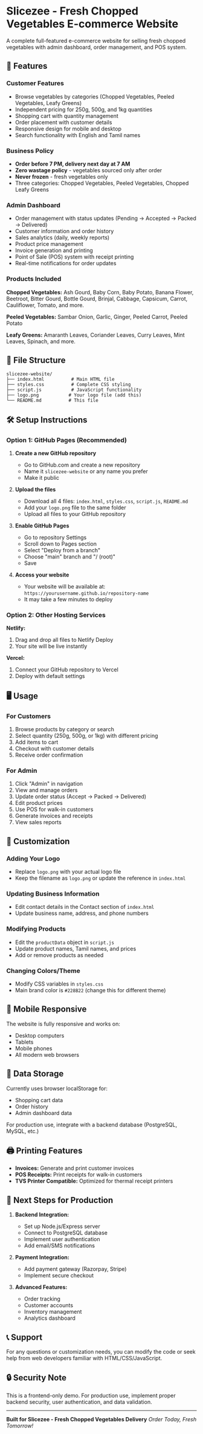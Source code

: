 # Slicezee - Fresh Chopped Vegetables E-commerce Website

A complete full-featured e-commerce website for selling fresh chopped vegetables with admin dashboard, order management, and POS system.

## 🚀 Features

### Customer Features
- Browse vegetables by categories (Chopped Vegetables, Peeled Vegetables, Leafy Greens)
- Independent pricing for 250g, 500g, and 1kg quantities
- Shopping cart with quantity management
- Order placement with customer details
- Responsive design for mobile and desktop
- Search functionality with English and Tamil names

### Business Policy
- **Order before 7 PM, delivery next day at 7 AM**
- **Zero wastage policy** - vegetables sourced only after order
- **Never frozen** - fresh vegetables only
- Three categories: Chopped Vegetables, Peeled Vegetables, Chopped Leafy Greens

### Admin Dashboard
- Order management with status updates (Pending → Accepted → Packed → Delivered)
- Customer information and order history
- Sales analytics (daily, weekly reports)
- Product price management
- Invoice generation and printing
- Point of Sale (POS) system with receipt printing
- Real-time notifications for order updates

### Products Included
**Chopped Vegetables:** Ash Gourd, Baby Corn, Baby Potato, Banana Flower, Beetroot, Bitter Gourd, Bottle Gourd, Brinjal, Cabbage, Capsicum, Carrot, Cauliflower, Tomato, and more.

**Peeled Vegetables:** Sambar Onion, Garlic, Ginger, Peeled Carrot, Peeled Potato

**Leafy Greens:** Amaranth Leaves, Coriander Leaves, Curry Leaves, Mint Leaves, Spinach, and more.

## 📁 File Structure

```
slicezee-website/
├── index.html          # Main HTML file
├── styles.css          # Complete CSS styling
├── script.js           # JavaScript functionality
├── logo.png           # Your logo file (add this)
└── README.md          # This file
```

## 🛠️ Setup Instructions

### Option 1: GitHub Pages (Recommended)

1. **Create a new GitHub repository**
   - Go to GitHub.com and create a new repository
   - Name it `slicezee-website` or any name you prefer
   - Make it public

2. **Upload the files**
   - Download all 4 files: `index.html`, `styles.css`, `script.js`, `README.md`
   - Add your `logo.png` file to the same folder
   - Upload all files to your GitHub repository

3. **Enable GitHub Pages**
   - Go to repository Settings
   - Scroll down to Pages section
   - Select "Deploy from a branch"
   - Choose "main" branch and "/ (root)"
   - Save

4. **Access your website**
   - Your website will be available at: `https://yourusername.github.io/repository-name`
   - It may take a few minutes to deploy

### Option 2: Other Hosting Services

**Netlify:**
1. Drag and drop all files to Netlify Deploy
2. Your site will be live instantly

**Vercel:**
1. Connect your GitHub repository to Vercel
2. Deploy with default settings

## 🖥️ Usage

### For Customers
1. Browse products by category or search
2. Select quantity (250g, 500g, or 1kg) with different pricing
3. Add items to cart
4. Checkout with customer details
5. Receive order confirmation

### For Admin
1. Click "Admin" in navigation
2. View and manage orders
3. Update order status (Accept → Packed → Delivered)
4. Edit product prices
5. Use POS for walk-in customers
6. Generate invoices and receipts
7. View sales reports

## 🔧 Customization

### Adding Your Logo
- Replace `logo.png` with your actual logo file
- Keep the filename as `logo.png` or update the reference in `index.html`

### Updating Business Information
- Edit contact details in the Contact section of `index.html`
- Update business name, address, and phone numbers

### Modifying Products
- Edit the `productData` object in `script.js`
- Update product names, Tamil names, and prices
- Add or remove products as needed

### Changing Colors/Theme
- Modify CSS variables in `styles.css`
- Main brand color is `#228B22` (change this for different theme)

## 📱 Mobile Responsive

The website is fully responsive and works on:
- Desktop computers
- Tablets
- Mobile phones
- All modern web browsers

## 💾 Data Storage

Currently uses browser localStorage for:
- Shopping cart data
- Order history
- Admin dashboard data

For production use, integrate with a backend database (PostgreSQL, MySQL, etc.)

## 🖨️ Printing Features

- **Invoices:** Generate and print customer invoices
- **POS Receipts:** Print receipts for walk-in customers
- **TVS Printer Compatible:** Optimized for thermal receipt printers

## 🎯 Next Steps for Production

1. **Backend Integration:**
   - Set up Node.js/Express server
   - Connect to PostgreSQL database
   - Implement user authentication
   - Add email/SMS notifications

2. **Payment Integration:**
   - Add payment gateway (Razorpay, Stripe)
   - Implement secure checkout

3. **Advanced Features:**
   - Order tracking
   - Customer accounts
   - Inventory management
   - Analytics dashboard

## 📞 Support

For any questions or customization needs, you can modify the code or seek help from web developers familiar with HTML/CSS/JavaScript.

## 🔒 Security Note

This is a frontend-only demo. For production use, implement proper backend security, user authentication, and data validation.

---

**Built for Slicezee - Fresh Chopped Vegetables Delivery**
*Order Today, Fresh Tomorrow!*